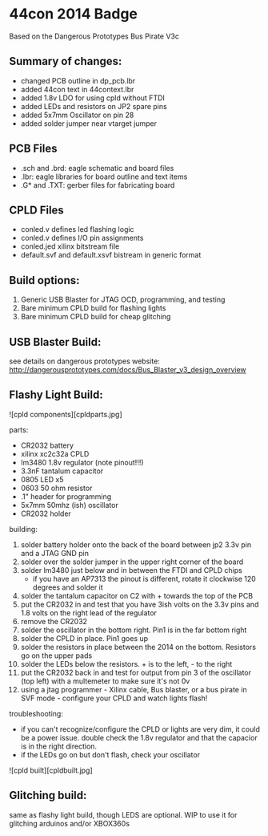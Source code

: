 44con 2014 Badge
================

Based on the Dangerous Prototypes Bus Pirate V3c

Summary of changes:
-------------------
- changed PCB outline in dp_pcb.lbr
- added 44con text in 44context.lbr
- added 1.8v LDO for using cpld without FTDI
- added LEDs and resistors on JP2 spare pins
- added 5x7mm Oscillator on pin 28
- added solder jumper near vtarget jumper

PCB Files
---------
* .sch and .brd: eagle schematic and board files 
* .lbr: eagle libraries for board outline and text items 
* .G* and .TXT: gerber files for fabricating board

CPLD Files
----------
* conled.v defines led flashing logic
* conled.v defines I/O pin assignments
* conled.jed xilinx bitstream file
* default.svf and default.xsvf bistream in generic format

Build options:
-------------
1. Generic USB Blaster for JTAG OCD, programming, and testing
1. Bare minimum CPLD build for flashing lights
1. Bare minimum CPLD build for cheap glitching

USB Blaster Build:
-----------------
see details on dangerous prototypes website:
http://dangerousprototypes.com/docs/Bus_Blaster_v3_design_overview

Flashy Light Build:
------------------

![cpld components][cpldparts.jpg]

parts:
* CR2032 battery
* xilinx xc2c32a CPLD
* lm3480 1.8v regulator (note pinout!!!)
* 3.3nF tantalum capacitor
* 0805 LED x5
* 0603 50 ohm resistor
* .1" header for programming
* 5x7mm 50mhz (ish) oscillator
* CR2032 holder

building:
1. solder battery holder onto the back of the board between jp2 3.3v pin and a JTAG GND pin
1. solder over the solder jumper in the upper right corner of the board
1. solder lm3480 just below and in between the FTDI and CPLD chips
	* if you have an AP7313 the pinout is different, rotate it clockwise 120 degrees and solder it
1. solder the tantalum capacitor on C2 with + towards the top of the PCB
1. put the CR2032 in and test that you have 3ish  volts on the 3.3v pins and 1.8 volts on the right lead of the regulator
1. remove the CR2032
1. solder the oscillator in the bottom right. Pin1 is in the far bottom right
1. solder the CPLD in place. Pin1 goes up
1. solder the resistors in place between the 2014 on the bottom. Resistors go on the upper pads
1. solder the LEDs below the resistors. + is to the left, - to the right
1. put the CR2032 back in and test for output from pin 3 of the oscillator (top left) with a multemeter to make sure it's not 0v
1. using a jtag programmer - Xilinx cable, Bus blaster, or a bus pirate in SVF mode - configure your CPLD and watch lights flash!

troubleshooting:
* if you can't recognize/configure the CPLD or lights are very dim, it could be a power issue. double check the 1.8v regulator and that the capacior is in the right direction.
* if the LEDs go on but don't flash, check your oscillator

![cpld built][cpldbuilt.jpg]

Glitching build:
----------------
same as flashy light build, though LEDS are optional. WIP to use it for glitching arduinos and/or XBOX360s

